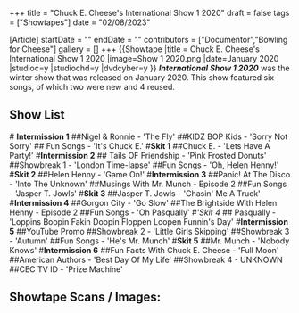 +++
title = "Chuck E. Cheese's International Show 1 2020"
draft = false
tags = ["Showtapes"]
date = "02/08/2023"

[Article]
startDate = ""
endDate = ""
contributors = ["Documentor","Bowling for Cheese"]
gallery = []
+++
{{Showtape
|title = Chuck E. Cheese's International Show 1 2020
|image=Show 1 2020.png
|date=January 2020
|studioc=y
|studiochd=y
|dvdcyber=y
}}
<b><i>International Show 1 2020</b></i> was the winter show that was released on January 2020. This show featured six songs, of which two were new and 4 reused. 
<h2>Show List</h2> 
# <b>Intermission 1</b>
##Nigel & Ronnie - 'The Fly'
##KIDZ BOP Kids - 'Sorry Not Sorry'
## Fun Songs - 'It's Chuck E.'
#<b>Skit 1</b>
##Chuck E. - 'Lets Have A Party!'
#<b>Intermission 2</b>
## Tails OF Friendship - 'Pink Frosted Donuts'
##Showbreak 1 - 'London Time-lapse'
##Fun Songs - 'Oh, Helen Henny!'
#<b>Skit 2</b>
##Helen Henny - 'Game On!' 
#<b>Intermission 3</b>
##Panic! At The Disco - 'Into The Unknown'
##Musings With Mr. Munch - Episode 2
##Fun Songs - 'Jasper T. Jowls'
#<b>Skit 3</b>
##Jasper T. Jowls - 'Chasin' Me A Truck'
#<b>Intermission 4</b>
##Gorgon City - 'Go Slow'
##The Brightside With Helen Henny - Episode 2
##Fun Songs - 'Oh Pasqually'
#<i>'Skit 4</i>
## Pasqually - 'Loppins Boopin Fakin Doopin Floppen Loopen Funnin's Day'
#<b>Intermission 5</b>
##YouTube Promo
##Showbreak 2 - 'Little Girls Skipping'
##Showbreak 3 - 'Autumn'
##Fun Songs - 'He's Mr. Munch'
#<b>Skit 5</b>
##Mr. Munch - 'Nobody Knows'
#<b>Intermission 6</b>
##Fun Facts With Chuck E. Cheese - 'Full Moon'
##American Authors - 'Best Day Of My Life'
##Showbreak 4 - UNKNOWN
##CEC TV ID - 'Prize Machine'
<h2>Showtape Scans / Images:</h2>
